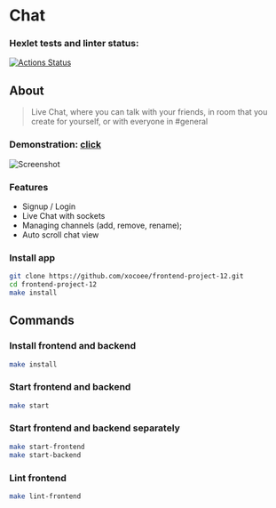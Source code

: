 # Chat

### Hexlet tests and linter status:
[![Actions Status](https://github.com/xocoee/frontend-project-12/actions/workflows/hexlet-check.yml/badge.svg)](https://github.com/xocoee/frontend-project-12/actions)

## About

> Live Chat, where you can talk with your friends, in room that you create for yourself, or with
> everyone in #general

### Demonstration: [click](https://frontend-project-12-njkc.onrender.com)
![Screenshot](https://drive.google.com/file/d/1Z3zvsIlS8VR69y6BAnkmr86IzI69PqLo/preview)

### Features

- Signup / Login
- Live Chat with sockets
- Managing channels (add, remove, rename);
- Auto scroll chat view

### Install app

```sh
git clone https://github.com/xocoee/frontend-project-12.git
cd frontend-project-12
make install
```

## Commands

### Install frontend and backend

```sh
make install
```

### Start frontend and backend

```sh
make start
```

### Start frontend and backend separately

```sh
make start-frontend
make start-backend
```

### Lint frontend

```sh
make lint-frontend
```
